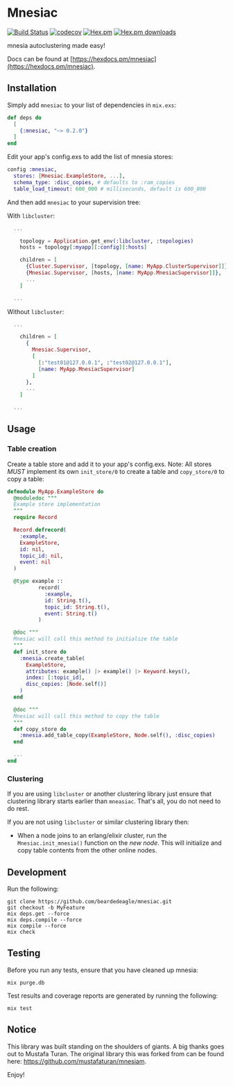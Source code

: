 # Mnesiac

[![Build Status](https://travis-ci.org/beardedeagle/mnesiac.svg?branch=master)](https://travis-ci.org/beardedeagle/mnesiac) [![codecov](https://codecov.io/gh/beardedeagle/mnesiac/branch/master/graph/badge.svg)](https://codecov.io/gh/beardedeagle/mnesiac) [![Hex.pm](http://img.shields.io/hexpm/v/mnesiac.svg?style=flat)](https://hex.pm/packages/mnesiac) [![Hex.pm downloads](https://img.shields.io/hexpm/dt/mnesiac.svg?style=flat)](https://hex.pm/packages/mnesiac)

mnesia autoclustering made easy!

Docs can be found at [https://hexdocs.pm/mnesiac](https://hexdocs.pm/mnesiac).

## Installation

Simply add `mnesiac` to your list of dependencies in `mix.exs`:

```elixir
def deps do
  [
    {:mnesiac, "~> 0.2.0"}
  ]
end
```

Edit your app's config.exs to add the list of mnesia stores:

```elixir
config :mnesiac,
  stores: [Mnesiac.ExampleStore, ...],
  schema_type: :disc_copies, # defaults to :ram_copies
  table_load_timeout: 600_000 # milliseconds, default is 600_000
```

And then add `mnesiac` to your supervision tree:

With `libcluster`:

```elixir
  ...

    topology = Application.get_env(:libcluster, :topologies)
    hosts = topology[:myapp][:config][:hosts]

    children = [
      {Cluster.Supervisor, [topology, [name: MyApp.ClusterSupervisor]]},
      {Mnesiac.Supervisor, [hosts, [name: MyApp.MnesiacSupervisor]]},
      ...
    ]

  ...
```

Without `libcluster`:

```elixir
  ...

    children = [
      {
        Mnesiac.Supervisor,
        [
          [:"test01@127.0.0.1", :"test02@127.0.0.1"],
          [name: MyApp.MnesiacSupervisor]
        ]
      },
      ...
    ]

  ...
```

## Usage

### Table creation

Create a table store and add it to your app's config.exs. Note: All stores *MUST* implement its own `init_store/0` to create a table and `copy_store/0` to copy a table:

```elixir
defmodule MyApp.ExampleStore do
  @moduledoc """
  Example store implementation
  """
  require Record

  Record.defrecord(
    :example,
    ExampleStore,
    id: nil,
    topic_id: nil,
    event: nil
  )

  @type example ::
          record(
            :example,
            id: String.t(),
            topic_id: String.t(),
            event: String.t()
          )

  @doc """
  Mnesiac will call this method to initialize the table
  """
  def init_store do
    :mnesia.create_table(
      ExampleStore,
      attributes: example() |> example() |> Keyword.keys(),
      index: [:topic_id],
      disc_copies: [Node.self()]
    )
  end

  @doc """
  Mnesiac will call this method to copy the table
  """
  def copy_store do
    :mnesia.add_table_copy(ExampleStore, Node.self(), :disc_copies)
  end

  ...
end
```

### Clustering

If you are using `libcluster` or another clustering library just ensure that clustering library starts earlier than `mneasiac`. That's all, you do not need to do rest.

If you are not using `libcluster` or similar clustering library then:

- When a node joins to an erlang/elixir cluster, run the `Mnesiac.init_mnesia()` function on the *new node*. This will initialize and copy table contents from the other online nodes.

## Development

Run the following:

```shell
git clone https://github.com/beardedeagle/mnesiac.git
git checkout -b MyFeature
mix deps.get --force
mix deps.compile --force
mix compile --force
mix check
```

## Testing

Before you run any tests, ensure that you have cleaned up mnesia:

```shell
mix purge.db
```

Test results and coverage reports are generated by running the following:

```shell
mix test
```

## Notice

This library was built standing on the shoulders of giants. A big thanks goes out to Mustafa Turan. The original library this was forked from can be found here: <https://github.com/mustafaturan/mnesiam>.

Enjoy!
